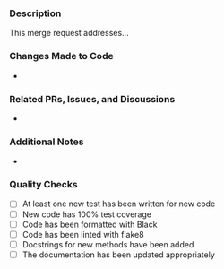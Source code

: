 ### Description
This merge request addresses...

### Changes Made to Code
 - 

### Related PRs, Issues, and Discussions
- 

### Additional Notes
-  

### Quality Checks
 - [ ] At least one new test has been written for new code
 - [ ] New code has 100% test coverage
 - [ ] Code has been formatted with Black
 - [ ] Code has been linted with flake8
 - [ ] Docstrings for new methods have been added
 - [ ] The documentation has been updated appropriately
